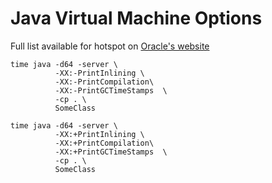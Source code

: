 Java Virtual Machine Options
============================

Full list available for hotspot on [Oracle's website](http://docs.oracle.com/javase/8/docs/technotes/tools/unix/java.html)

    time java -d64 -server \
              -XX:-PrintInlining \
              -XX:-PrintCompilation\
              -XX:-PrintGCTimeStamps  \
              -cp . \
              SomeClass 

    time java -d64 -server \
              -XX:+PrintInlining \
              -XX:+PrintCompilation\
              -XX:+PrintGCTimeStamps  \
              -cp . \
              SomeClass
